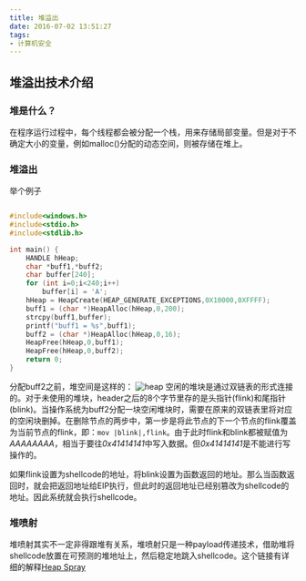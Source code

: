 ```yaml
---
title: 堆溢出
date: 2016-07-02 13:51:27
tags:
- 计算机安全
---
```


## 堆溢出技术介绍
### 堆是什么？

在程序运行过程中，每个线程都会被分配一个栈，用来存储局部变量。但是对于不确定大小的变量，例如malloc()分配的动态空间，则被存储在堆上。

### 堆溢出
举个例子
``` C++

#include<windows.h>
#include<stdio.h>
#include<stdlib.h>

int main() {
    HANDLE hHeap;
    char *buff1,*buff2;
    char buffer[240];
    for (int i=0;i<240;i++)
        buffer[i] = 'A';
    hHeap = HeapCreate(HEAP_GENERATE_EXCEPTIONS,0X10000,0XFFFF);
    buff1 = (char *)HeapAlloc(hHeap,0,200);
    strcpy(buff1,buffer);
    printf("buff1 = %s",buff1);
    buff2 = (char *)HeapAlloc(hHeap,0,16);
    HeapFree(hHeap,0,buff1);
    HeapFree(hHeap,0,buff2);
    return 0;
}

```
分配buff2之前，堆空间是这样的：
![heap](heap.png)
空闲的堆块是通过双链表的形式连接的。对于未使用的堆块，header之后的8个字节里存的是头指针(flink)和尾指针(blink)。当操作系统为buff2分配一块空闲堆块时，需要在原来的双链表里将对应的空闲块删掉。在删除节点的两步中，第一步是将此节点的下一个节点的flink覆盖为当前节点的flink，即：```mov |blink|,flink```。由于此时flink和blink都被赋值为*AAAAAAAA*，相当于要往*0x41414141*中写入数据。但*0x41414141*是不能进行写操作的。

如果flink设置为shellcode的地址，将blink设置为函数返回的地址。那么当函数返回时，就会把返回地址给EIP执行，但此时的返回地址已经别篡改为shellcode的地址。因此系统就会执行shellcode。

### 堆喷射

堆喷射其实不一定非得跟堆有关系，堆喷射只是一种payload传递技术，借助堆将shellcode放置在可预测的堆地址上，然后稳定地跳入shellcode。这个链接有详细的解释[Heap Spray](https://www.corelan.be/index.php/2011/12/31/exploit-writing-tutorial-part-11-heap-spraying-demystified/)
